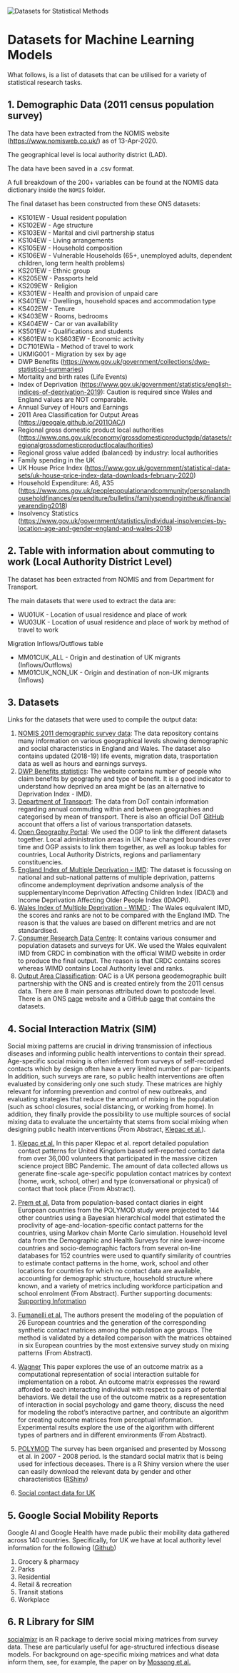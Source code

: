 ![Datasets for Statistical Methods](DSM.png)

# Datasets for Machine Learning Models

What follows, is a list of datasets that can be utilised for a variety of statistical research tasks.

## 1. Demographic Data (2011 census population survey)

The data have been extracted from the NOMIS website (https://www.nomisweb.co.uk/) as of 13-Apr-2020.

The geographical level is local authority district (LAD).

The data have been saved in a .csv format.

A full breakdown of the 200+ variables can be found at the NOMIS data dictionary inside the `NOMIS` folder. 

The final dataset has been constructed from these ONS datasets:

* KS101EW - Usual resident population
* KS102EW - Age structure
* KS103EW - Marital and civil partnership status
* KS104EW - Living arrangements
* KS105EW - Household composition
* KS106EW - Vulnerable Households (65+, unemployed adults, dependent children, long term health problems)
* KS201EW - Ethnic group
* KS205EW - Passports held
* KS209EW - Religion
* KS301EW - Health and provision of unpaid care
* KS401EW - Dwellings, household spaces and accommodation type
* KS402EW - Tenure
* KS403EW - Rooms, bedrooms
* KS404EW - Car or van availability
* KS501EW - Qualifications and students
* KS601EW to KS603EW - Economic activity
* DC7101EWla - Method of travel to work
* UKMIG001 - Migration by sex by age
* DWP Benefits (https://www.gov.uk/government/collections/dwp-statistical-summaries)
* Mortality and birth rates (Life Events)
* Index of Deprivation (https://www.gov.uk/government/statistics/english-indices-of-deprivation-2019): Caution is required since Wales and England values are NOT comparable.
* Annual Survey of Hours and Earnings
* 2011 Area Classification for Output Areas (https://geogale.github.io/2011OAC/)
* Regional gross domestic product local authorities (https://www.ons.gov.uk/economy/grossdomesticproductgdp/datasets/regionalgrossdomesticproductlocalauthorities)
* Regional gross value added (balanced) by industry: local authorities
* Family spending in the UK
* UK House Price Index (https://www.gov.uk/government/statistical-data-sets/uk-house-price-index-data-downloads-february-2020)
* Household Expenditure: A6, A35 (https://www.ons.gov.uk/peoplepopulationandcommunity/personalandhouseholdfinances/expenditure/bulletins/familyspendingintheuk/financialyearending2018)
* Insolvency Statistics (https://www.gov.uk/government/statistics/individual-insolvencies-by-location-age-and-gender-england-and-wales-2018)


## 2. Table with information about commuting to work (Local Authority District Level)

The dataset has been extracted from NOMIS and from Department for Transport.

The main datasets that were used to extract the data are:
* WU01UK - Location of usual residence and place of work
* WU03UK - Location of usual residence and place of work by method of travel to work

Migration Inflows/Outflows table
* MM01CUK_ALL - Origin and destination of UK migrants (Inflows/Outflows)
* MM01CUK_NON_UK - Origin and destination of non-UK migrants (Inflows)

## 3. Datasets

Links for the datasets that were used to compile the output data:
1. [NOMIS 2011 demographic survey data](https://www.nomisweb.co.uk/): The data repository contains many information on various geographical levels showing demographic and social characteristics in England and Wales. The dataset also contains updated (2018-19) life events, migration data, trasportation data as well as hours and earnings surveys.
2. [DWP Benefits statistics](https://www.gov.uk/government/collections/dwp-statistical-summaries): The website contains number of people who claim benefits by geography and type of benefit. It is a good indicator to understand how deprived an area might be (as an alternative to Deprivation Index - IMD).
3. [Department of Transport](https://roadtraffic.dft.gov.uk/downloads): The data from DoT contain information regarding annual commuting within and between geographies and categorised by mean of transport. There is also an official DoT [GitHub](https://github.com/departmentfortransport/ds-data-sources) account that offers a list of various transportation datasets.
4. [Open Geography Portal](https://geoportal.statistics.gov.uk/): We used the OGP to link the different datasets together. Local administration areas in UK have changed boundries over time and OGP assists to link them together, as well as lookup tables for countries, Local Authority Districts, regions and parliamentary constituencies. 
5. [England Index of Multiple Deprivation - IMD](https://www.gov.uk/government/statistics/english-indices-of-deprivation-2019): The dataset is focussing on national and sub-national patterns of multiple deprivation, patterns ofincome andemployment deprivation andsome analysis  of the  supplementaryIncome  Deprivation  Affecting  Children  Index  (IDACI)  and  Income Deprivation Affecting Older People Index (IDAOPI). 
6. [Wales Index of Multiple Deprivation - WIMD ](https://statswales.gov.wales/Catalogue/Community-Safety-and-Social-Inclusion/Welsh-Index-of-Multiple-Deprivation/WIMD-2019): The Wales equivalent IMD, the scores and ranks are not to be compared with the England IMD. The reason is that the values are based on different metrics and are not standardised. 
7. [Consumer Research Data Centre](https://public.cdrc.ac.uk/): It contains various consumer and population datasets and surveys for UK. We used the Wales equivalent IMD from CRDC in combination with the official WIMD website in order to produce the final output. The reason is that CRDC contains scores whereas WIMD contains Local Authority level and ranks.
8. [Output Area Classification](http://www.opengeodemographics.com/): OAC is a UK persona geodemographic built partnership with the ONS and is created entirely from the 2011 census data. There are 8 main personas attributed down to postcode level. There is an ONS [page](https://www.ons.gov.uk/methodology/geography/geographicalproducts/areaclassifications/2011areaclassifications) website and a GitHub [page](https://geogale.github.io/2011OAC/) that contains the datasets.

## 4. Social Interaction Matrix (SIM)

Social mixing patterns are crucial in driving transmission of infectious diseases and informing
public health interventions to contain their spread.  Age-specific social mixing is often inferred
from surveys of self-recorded contacts which by design often have a very limited number of par-
ticipants.  In addition, such surveys are rare, so public health interventions are often evaluated
by considering only one such study. These  matrices  are highly relevant for informing prevention and control of new outbreaks, and evaluating strategies that reduce the amount of mixing in the population (such as school closures, social distancing, or working from home).  In addition, they finally provide the possibility to use multiple sources
of social mixing data to evaluate the uncertainty that stems from social mixing when designing
public health interventions (From Abstract, [Klepac et al.](https://www.medrxiv.org/content/10.1101/2020.02.16.20023754v2)).

1. [Klepac et al.](https://www.medrxiv.org/content/10.1101/2020.02.16.20023754v2) In this paper Klepac et al. report detailed population contact patterns for United Kingdom based self-reported contact data from over 36,000 volunteers that participated in the massive citizen science project BBC Pandemic. The amount of data collected allows us generate fine-scale age-specific population contact matrices by context (home, work, school, other)  and  type  (conversational  or  physical)  of  contact  that  took  place (From Abstract). 

2. [Prem et al.]( https://doi.org/10.1371/journal.pcbi.1005697) Data from population-based contact diaries in eight European countries from the POLYMOD study were projected to 144 other countries using a Bayesian hierarchical model that estimated the proclivity of age-and-location-specific contact patterns for the countries, using Markov chain Monte Carlo simulation. Household level data from the Demographic and Health Surveys for nine lower-income countries and socio-demographic factors from several on-line databases for 152 countries were used to quantify similarity of countries to estimate contact patterns in the home, work, school and other locations for countries for which no contact data are available, accounting for demographic structure, household structure where known, and a variety of metrics including workforce participation and school enrolment (From Abstract). Further supporting documents: [Supporting Information](https://journals.plos.org/ploscompbiol/article/file?id=10.1371/journal.pcbi.1005697.s001&type=supplementary)

3. [Fumanelli et al.]( https://doi.org/10.1371/journal.pcbi.1002673) The authors present the modeling of the population of 26 European countries and the generation of the corresponding synthetic contact matrices among the population age groups. The method is validated by a detailed comparison with the matrices obtained in six European countries by the most extensive survey study on mixing patterns (From Abstract).

4. [Wagner](https://www.cc.gatech.edu/~alanwags/pubs/hri196-wagner.pdf) This   paper   explores   the   use   of   an   outcome   matrix   as   a computational  representation  of  social  interaction suitable  for implementation  on  a  robot.  An  outcome  matrix  expresses  the reward  afforded  to  each  interacting  individual  with  respect  to pairs  of  potential  behaviors.  We  detail  the  use  of the  outcome matrix as a representation of interaction in social psychology and game theory, discuss the need for modeling the robot’s interactive partner, and contribute an algorithm for creating outcome matrices from perceptual information. Experimental results explore the use of  the  algorithm  with  different  types  of  partners  and  in  different environments (From Abstract).

5. [POLYMOD](http://www.socialcontactdata.org/) The survey has been organised and presented by Mossong et al. in 2007 - 2008 period. Is the standard social matrix that is being used for infectious deceases. There is a R Shiny version where the user can easily download the relevant data by gender and other characteristics ([RShiny](https://lwillem.shinyapps.io/socrates_rshiny/))

6. [Social contact data for UK](https://zenodo.org/record/1409507#.XpZj2W57l24)

## 5. Google Social Mobility Reports

Google AI and Google Health have made public their mobility data gathered across 140 countries. Specifically, for UK we have at local authority level information for the following ([Github](https://github.com/datasciencecampus/google-mobility-reports-data))

1. Grocery & pharmacy
2. Parks
3. Residential
4. Retail & recreation
5. Transit stations
6. Workplace

## 6. R Library for SIM

[socialmixr](https://rdrr.io/cran/socialmixr/f/vignettes/introduction.Rmd) is an R package to derive social mixing matrices from survey data. These are particularly useful for age-structured infectious disease models. For background on age-specific mixing matrices and what data inform them, see, for example, the paper on by [Mossong et al.](https://journals.plos.org/plosmedicine/article?id=10.1371/journal.pmed.0050074)











